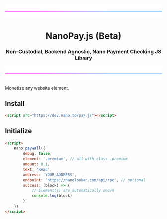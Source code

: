 ![line](https://github.com/fwd/n2/raw/master/.github/line.png)

<h1 align="center">NanoPay.js (Beta)</h1>
<h3 align="center">Non-Custodial, Backend Agnostic, Nano Payment Checking JS Library</h3>

![line](https://github.com/fwd/n2/raw/master/.github/line.png)

Monetize any website element. 

## Install

```html
<script src="https://dev.nano.to/pay.js"></script>
```

## Initialize

```html
<script>
    nano.paywall({ 
        debug: false,
        element: '.premium', // all with class .premium
        amount: 0.1,
        text: 'Read',
        address: 'YOUR_ADDRESS', 
        endpoint: 'https://nanolooker.com/api/rpc', // optional
        success: (block) => {
        	// Element(s) are automatically shown.
        	console.log(block)
        }
    })
</script>
```